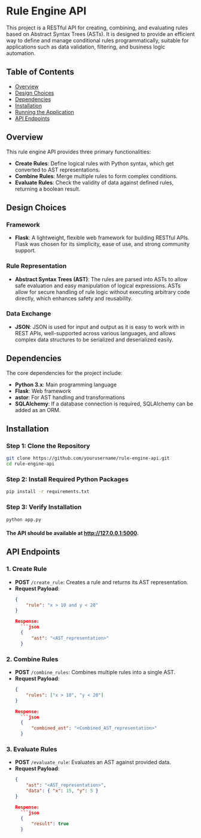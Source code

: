 # Rule Engine API

This project is a RESTful API for creating, combining, and evaluating rules based on Abstract Syntax Trees (ASTs). It is designed to provide an efficient way to define and manage conditional rules programmatically, suitable for applications such as data validation, filtering, and business logic automation.

## Table of Contents

- [Overview](#overview)
- [Design Choices](#design-choices)
- [Dependencies](#dependencies)
- [Installation](#installation)
- [Running the Application](#running-the-application)
- [API Endpoints](#api-endpoints)

## Overview

This rule engine API provides three primary functionalities:
- **Create Rules**: Define logical rules with Python syntax, which get converted to AST representations.
- **Combine Rules**: Merge multiple rules to form complex conditions.
- **Evaluate Rules**: Check the validity of data against defined rules, returning a boolean result.

## Design Choices

### Framework

- **Flask**: A lightweight, flexible web framework for building RESTful APIs. Flask was chosen for its simplicity, ease of use, and strong community support.

### Rule Representation

- **Abstract Syntax Trees (AST)**: The rules are parsed into ASTs to allow safe evaluation and easy manipulation of logical expressions. ASTs allow for secure handling of rule logic without executing arbitrary code directly, which enhances safety and reusability.

### Data Exchange

- **JSON**: JSON is used for input and output as it is easy to work with in REST APIs, well-supported across various languages, and allows complex data structures to be serialized and deserialized easily.

## Dependencies

The core dependencies for the project include:
- **Python 3.x**: Main programming language
- **Flask**: Web framework
- **astor**: For AST handling and transformations
- **SQLAlchemy**: If a database connection is required, SQLAlchemy can be added as an ORM.


## Installation

### Step 1: Clone the Repository


```bash
git clone https://github.com/yourusername/rule-engine-api.git
cd rule-engine-api 
```

### Step 2: Install Required Python Packages

```bash
pip install -r requirements.txt
```
### Step 3: Verify Installation

```bash
python app.py
```

#### The API should be available at http://127.0.0.1:5000.

## API Endpoints

### 1. Create Rule
- **POST** `/create_rule`: Creates a rule and returns its AST representation.
- **Request Payload**:
  ```json
  {
      "rule": "x > 10 and y < 20"
  }

  Response:
    ```json
    {
        "ast": "<AST_representation>"
    }

### 2. Combine Rules
- **POST** `/combine_rules`: Combines multiple rules into a single AST.
- **Request Payload**:
  ```json
  {
      "rules": ["x > 10", "y < 20"]
  }

  Response:
    ```json
    {
        "combined_ast": "<Combined_AST_representation>"
    }

### 3. Evaluate Rules
- **POST** `/evaluate_rule`: Evaluates an AST against provided data.
- **Request Payload**:
  ```json
  {
      "ast": "<AST_representation>",
      "data": { "x": 15, "y": 5 }
  }

  Response:
    ```json
    {
        "result": true
    }

